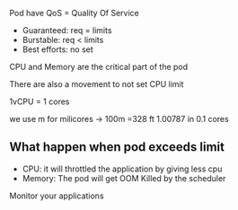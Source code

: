 
Pod have QoS = Quality Of Service
* Guaranteed: req = limits
* Burstable: req < limits
* Best efforts: no set

CPU and Memory are the critical part of the pod

There are also a movement to not set CPU limit

1vCPU = 1 cores

we use m for milicores -> 100m =328 ft 1.00787 in 0.1 cores
## What happen when pod exceeds limit
* CPU: it will throttled the application by giving less cpu 
* Memory: The pod will get OOM Killed by the scheduler

Monitor your applications
